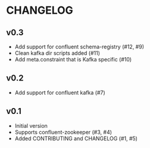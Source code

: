 # CHANGELOG

## v0.3
* Add support for confluent schema-registry (#12, #9)
* Clean kafka dir scripts added (#11)
* Add meta.constraint that is Kafka specific (#10)

## v0.2
* Add support for confluent kafka (#7)

## v0.1
* Initial version
* Supports confluent-zookeeper (#3, #4)
* Added CONTRIBUTING and CHANGELOG (#1, #5)
